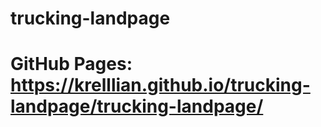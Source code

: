 # trucking-landpage
# GitHub Pages: https://krelllian.github.io/trucking-landpage/trucking-landpage/
